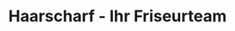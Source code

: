 ---
title: "Haarscharf - Ihr Friseurteam"
url: /diemelstadt/haarscharf-ihr-friseurteam/
shop: Friseur
---